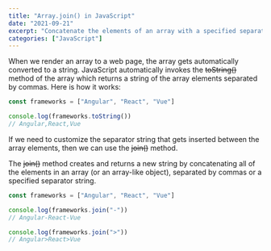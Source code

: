 ```yaml
---
title: "Array.join() in JavaScript"
date: "2021-09-21"
excerpt: "Concatenate the elements of an array with a specified separator string."
categories: ["JavaScript"]
---
```


When we render an array to a web page, the array gets automatically converted to a string. JavaScript automatically invokes the ~~toString()~~ method of the array which returns a string of the array elements separated by commas. Here is how it works:

```js {numberLines}
const frameworks = ["Angular", "React", "Vue"]

console.log(frameworks.toString())
// Angular,React,Vue
```

If we need to customize the separator string that gets inserted between the array elements, then we can use the ~~join()~~ method.

The ~~join()~~ method creates and returns a new string by concatenating all of the elements in an array (or an array-like object), separated by commas or a specified separator string.

```js {numberLines}
const frameworks = ["Angular", "React", "Vue"]

console.log(frameworks.join("-"))
// Angular-React-Vue

console.log(frameworks.join(">"))
// Angular>React>Vue
```

